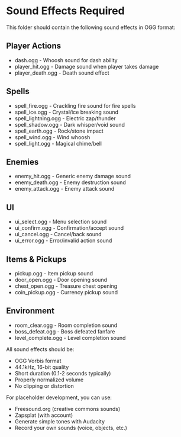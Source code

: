 # Sound Effects Required

This folder should contain the following sound effects in OGG format:

## Player Actions
- dash.ogg - Whoosh sound for dash ability
- player_hit.ogg - Damage sound when player takes damage
- player_death.ogg - Death sound effect

## Spells
- spell_fire.ogg - Crackling fire sound for fire spells
- spell_ice.ogg - Crystal/ice breaking sound
- spell_lightning.ogg - Electric zap/thunder
- spell_shadow.ogg - Dark whisper/void sound
- spell_earth.ogg - Rock/stone impact
- spell_wind.ogg - Wind whoosh
- spell_light.ogg - Magical chime/bell

## Enemies
- enemy_hit.ogg - Generic enemy damage sound
- enemy_death.ogg - Enemy destruction sound
- enemy_attack.ogg - Enemy attack sound

## UI
- ui_select.ogg - Menu selection sound
- ui_confirm.ogg - Confirmation/accept sound
- ui_cancel.ogg - Cancel/back sound
- ui_error.ogg - Error/invalid action sound

## Items & Pickups
- pickup.ogg - Item pickup sound
- door_open.ogg - Door opening sound
- chest_open.ogg - Treasure chest opening
- coin_pickup.ogg - Currency pickup sound

## Environment
- room_clear.ogg - Room completion sound
- boss_defeat.ogg - Boss defeated fanfare
- level_complete.ogg - Level completion sound

All sound effects should be:
- OGG Vorbis format
- 44.1kHz, 16-bit quality
- Short duration (0.1-2 seconds typically)
- Properly normalized volume
- No clipping or distortion

For placeholder development, you can use:
- Freesound.org (creative commons sounds)
- Zapsplat (with account)
- Generate simple tones with Audacity
- Record your own sounds (voice, objects, etc.)